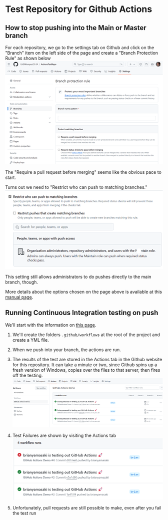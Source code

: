 # Test Repository for Github Actions

## How to stop pushing into the Main or Master branch

For each repository, we go to the settings tab on Github and click on the "Branch" item on the left side of the page and create a "Branch Protection Rule" as shown below ![photo of Github as described](./assets/Branch-protection-rule.png)

The "Require a pull request before merging" seems like the obvious pace to start.

Turns out we need to "Restrict who can push to matching branches." ![photo of Github](./assets/Restrict-pushes.png)

This setting still allows administrators to do pushes directly to the main branch, though.

More details about the options chosen on the page above is available at this [manual page](https://docs.github.com/en/repositories/configuring-branches-and-merges-in-your-repository/managing-protected-branches/about-protected-branches).

## Running Continuous Integration testing on push

We'll start with the information on [this page](https://docs.github.com/en/actions/learn-github-actions/understanding-github-actions).

1. We'll create the folders ```.github/workflows``` at the root of the project and create a YML file. 

2. When we push into your branch, the actions are run. 

3. The results of the test are stored in the Actions tab in the Github website for this repository. It can take a minute or two, since Github spins up a fresh version of Windows, copies over the files to that server, then fires off the testing.
![photo of actions tab](./assets/github-actions-results.png)

4. Test Failures are shown by visiting the Actions tab ![test failure](./assets/test-failed.png)

5. Unfortunately, pull requests are still possible to make, even after you fail the test run
